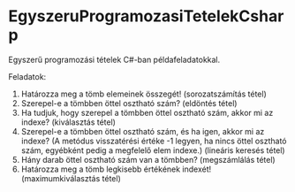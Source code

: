 # EgyszeruProgramozasiTetelekCsharp
Egyszerű programozási tételek C#-ban  példafeladatokkal. 

Feladatok:
1. Határozza meg a tömb elemeinek összegét!
(sorozatszámítás tétel)
2. Szerepel-e a tömbben öttel osztható szám?
(eldöntés tétel)
3. Ha tudjuk, hogy szerepel a tömbben öttel osztható szám,
akkor mi az indexe?
(kiválasztás tétel)
4. Szerepel-e a tömbben öttel osztható szám, és ha igen,
akkor mi az indexe? (A metódus visszatérési értéke -1
legyen, ha nincs öttel osztható szám, egyébként pedig a
megfelelő elem indexe.)
(lineáris keresés tétel)
5. Hány darab öttel osztható szám van a tömbben?
(megszámlálás tétel)
6. Határozza meg a tömb legkisebb értékének indexét!
(maximumkiválasztás tétel)
